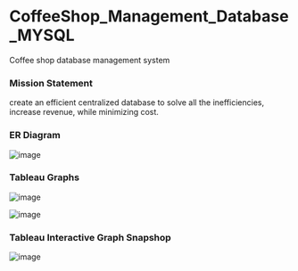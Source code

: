 # CoffeeShop_Management_Database_MYSQL
Coffee shop database management system

### Mission Statement

create an efficient centralized database to solve all the
inefficiencies, increase revenue, while minimizing cost.


### ER Diagram
![image](https://user-images.githubusercontent.com/55430338/76821471-41e88180-67cb-11ea-8369-41c255ebee1f.png)


### Tableau Graphs

![image](https://user-images.githubusercontent.com/55430338/76821578-97bd2980-67cb-11ea-8464-a0ba6d453b06.png)

![image](https://user-images.githubusercontent.com/55430338/76821599-a4da1880-67cb-11ea-8a43-2272ecd761cf.png)

### Tableau Interactive Graph Snapshop

![image](https://user-images.githubusercontent.com/55430338/76821658-cf2bd600-67cb-11ea-8a1a-e4492d2d0c32.png)
